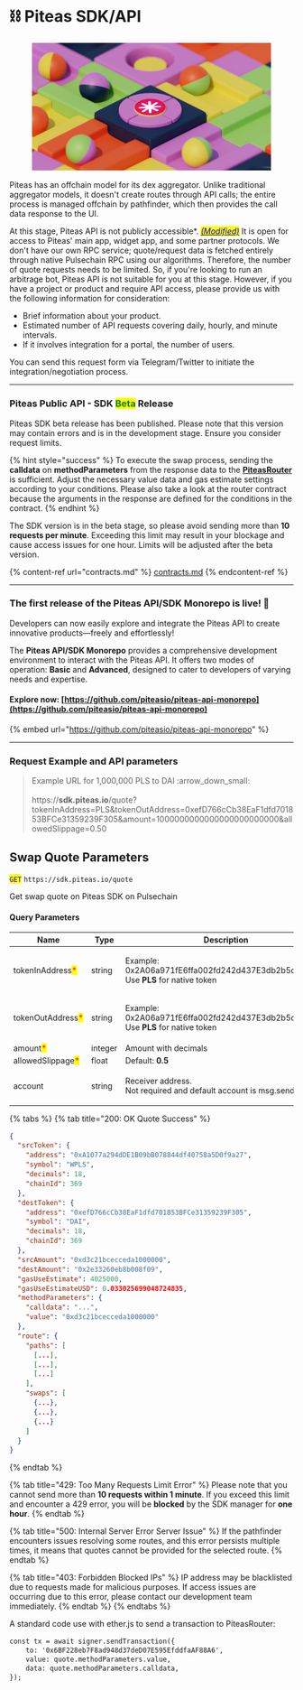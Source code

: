 # ⛓️ Piteas SDK/API

<figure><img src=".gitbook/assets/pt2.jpg" alt=""><figcaption></figcaption></figure>

Piteas has an offchain model for its dex aggregator. Unlike traditional aggregator models, it doesn't create routes through API calls; the entire process is managed offchain by pathfinder, which then provides the call data response to the UI.

At this stage, Piteas API is not publicly accessible\*. [_<mark style="color:blue;">(Modified)</mark>_](piteas-sdk-api.md#request-example-and-api-parameters) It is open for access to Piteas' main app, widget app, and some partner protocols. We don't have our own RPC service; quote/request data is fetched entirely through native Pulsechain RPC using our algorithms. Therefore, the number of quote requests needs to be limited. So, if you're looking to run an arbitrage bot, Piteas API is not suitable for you at this stage. However, if you have a project or product and require API access, please provide us with the following information for consideration:

* Brief information about your product.
* Estimated number of API requests covering daily, hourly, and minute intervals.
* If it involves integration for a portal, the number of users.

You can send this request form via Telegram/Twitter to initiate the integration/negotiation process.

***

### Piteas Public API - SDK <mark style="color:green;">Beta</mark> Release

Piteas SDK beta release has been published. Please note that this version may contain errors and is in the development stage. Ensure you consider request limits.

{% hint style="success" %}
To execute the swap process, sending the **calldata** on **methodParameters** from the response data to the [**PiteasRouter** ](contracts.md)is sufficient. Adjust the necessary value data and gas estimate settings according to your conditions. Please also take a look at the router contract because the arguments in the response are defined for the conditions in the contract.
{% endhint %}

The SDK version is in the beta stage, so please avoid sending more than **10 requests per minute**. Exceeding this limit may result in your blockage and cause access issues for one hour. Limits will be adjusted after the beta version.

{% content-ref url="contracts.md" %}
[contracts.md](contracts.md)
{% endcontent-ref %}

***

### The first release of the Piteas API/SDK Monorepo is live! 🚀

Developers can now easily explore and integrate the Piteas API to create innovative products—freely and effortlessly!

The **Piteas API/SDK Monorepo** provides a comprehensive development environment to interact with the Piteas API. It offers two modes of operation: **Basic** and **Advanced**, designed to cater to developers of varying needs and expertise.

#### Explore now: [https://github.com/piteasio/piteas-api-monorepo](https://github.com/piteasio/piteas-api-monorepo)

{% embed url="https://github.com/piteasio/piteas-api-monorepo" %}

***

### Request Example and API parameters

> Example URL for 1,000,000 PLS to DAI :arrow\_down\_small:\
> \
> https://**sdk.piteas.io**/quote?tokenInAddress=PLS\&tokenOutAddress=0xefD766cCb38EaF1dfd701853BFCe31359239F305\&amount=1000000000000000000000000\&allowedSlippage=0.50

## Swap Quote Parameters

<mark style="color:blue;">`GET`</mark> `https://sdk.piteas.io/quote`

Get swap quote on Piteas SDK on Pulsechain

#### Query Parameters

| Name                                              | Type    | Description                                                                                             |
| ------------------------------------------------- | ------- | ------------------------------------------------------------------------------------------------------- |
| tokenInAddress<mark style="color:red;">\*</mark>  | string  | <p>Example: 0x2A06a971fE6ffa002fd242d437E3db2b5cC5B433<br>Use <strong>PLS</strong> for native token</p> |
| tokenOutAddress<mark style="color:red;">\*</mark> | string  | <p>Example: 0x2A06a971fE6ffa002fd242d437E3db2b5cC5B433<br>Use <strong>PLS</strong> for native token</p> |
| amount<mark style="color:red;">\*</mark>          | integer | Amount with decimals                                                                                    |
| allowedSlippage<mark style="color:red;">\*</mark> | float   | Default: **0.5**                                                                                        |
| account                                           | string  | <p>Receiver address.<br>Not required and default account is msg.sender.</p>                             |

{% tabs %}
{% tab title="200: OK Quote Success" %}
```json
{
  "srcToken": {
    "address": "0xA1077a294dDE1B09bB078844df40758a5D0f9a27",
    "symbol": "WPLS",
    "decimals": 18,
    "chainId": 369
  },
  "destToken": {
    "address": "0xefD766cCb38EaF1dfd701853BFCe31359239F305",
    "symbol": "DAI",
    "decimals": 18,
    "chainId": 369
  },
  "srcAmount": "0xd3c21bcecceda1000000",
  "destAmount": "0x2e33260eb8b008f09",
  "gasUseEstimate": 4025000,
  "gasUseEstimateUSD": 0.033025699048724835,
  "methodParameters": {
    "calldata": "...",
    "value": "0xd3c21bcecceda1000000"
  },
  "route": {
    "paths": [
      [...],
      [...],
      [...]
    ],
    "swaps": [
      {...},
      {...},
      {...}
    ]
  }
}
```
{% endtab %}

{% tab title="429: Too Many Requests Limit Error" %}
Please note that you cannot send more than **10 requests within 1 minute**. If you exceed this limit and encounter a 429 error, you will be **blocked** by the SDK manager for **one hour**.
{% endtab %}

{% tab title="500: Internal Server Error Server Issue" %}
If the pathfinder encounters issues resolving some routes, and this error persists multiple times, it means that quotes cannot be provided for the selected route.
{% endtab %}

{% tab title="403: Forbidden Blocked IPs" %}
IP address may be blacklisted due to requests made for malicious purposes. If access issues are occurring due to this error, please contact our development team immediately.
{% endtab %}
{% endtabs %}



A standard code use with ether.js to send a transaction to PiteasRouter:

```
const tx = await signer.sendTransaction({
    to: '0x6BF228eb7F8ad948d37deD07E595EfddfaAF88A6',
    value: quote.methodParameters.value,
    data: quote.methodParameters.calldata,
});
```
